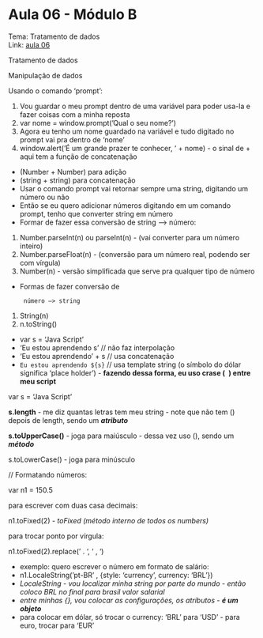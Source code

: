 # Aula 06 - Módulo B

Tema: Tratamento de dados  
Link: [aula 06](https://youtu.be/OJgu_KCCUSY)

Tratamento de dados

Manipulação de dados

Usando o comando ‘prompt’:

1. Vou guardar o meu prompt dentro de uma variável para poder usa-la e fazer coisas com a minha reposta
2. var nome = window.prompt(’Qual o seu nome?’)
3. Agora eu tenho um nome guardado na variável e tudo digitado no prompt vai pra dentro de ‘nome’
4. window.alert(’É um grande prazer te conhecer, ‘ + nome) - o sinal de + aqui tem a função de concatenação
- (Number + Number) para adição
- (string + string) para concatenação
- Usar o comando prompt vai retornar sempre uma string, digitando um número ou não
- Então se eu quero adicionar números digitando em um comando prompt, tenho que converter string em número
- Formar de fazer essa conversão de string —> número:
1. Number.parseInt(n) ou parseInt(n) - (vai converter para um número inteiro)
2. Number.parseFloat(n) - (conversão para um número real, podendo ser com vírgula)
3. Number(n) - versão simplificada que serve pra qualquer tipo de número

- Formas de fazer conversão de

       número —> string

1. String(n)
2. n.toString()

- var s = ‘Java Script’
- ‘Eu estou aprendendo s’  // não faz interpolação
- ‘Eu estou aprendendo’ + s  // usa concatenação
- `` Eu estou aprendendo ${s} ``  // usa template string (o símbolo do dólar significa ‘place holder’) - **fazendo dessa forma, eu uso crase (` `) entre meu script**

var s = ‘Java Script’

**s.length** - me diz quantas letras tem meu string - note que não tem () depois de length, sendo um ***atributo***

**s.toUpperCase()** - joga para maiúsculo - dessa vez uso (), sendo um ***método***

s.toLowerCase() - joga para minúsculo

// Formatando números:

var n1 = 150.5

para escrever com duas casa decimais:

n1.toFixed(2) - *toFixed (método interno de todos os numbers)*

para trocar ponto por vírgula:

n1.toFixed(2).replace(’ . ‘, ‘ , ‘)

- exemplo: quero escrever o número em formato de salário:
- n1.LocaleString(’pt-BR’ ,  {style: ‘currency’, currency: ‘BRL’})
- *LocaleString - vou localizar minha string por parte do mundo - então coloco BRL no final para brasil valor salarial*
- *entre minhas {}, vou colocar as configurações, os atributos - **é um objeto***
- para colocar em dólar, só trocar o currency: ‘BRL’ para ‘USD’ - para euro, trocar para ‘EUR’
